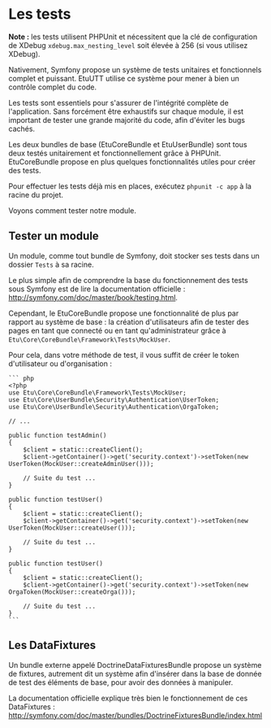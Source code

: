 
Les tests
=========

**Note :** les tests utilisent PHPUnit et nécessitent que la clé de configuration
de XDebug `xdebug.max_nesting_level` soit élevée à 256 (si vous utilisez XDebug).

Nativement, Symfony propose un système de tests unitaires et fonctionnels complet
et puissant. EtuUTT utilise ce système pour mener à bien un contrôle complet du code.

Les tests sont essentiels pour s'assurer de l'intégrité complète de l'application.
Sans forcément être exhaustifs sur chaque module, il est important de tester une
grande majorité du code, afin d'éviter les bugs cachés.

Les deux bundles de base (EtuCoreBundle et EtuUserBundle) sont tous deux testés
unitairement et fonctionnellement grâce à PHPUnit. EtuCoreBundle propose en plus
quelques fonctionnalités utiles pour créer des tests.

Pour effectuer les tests déjà mis en places, exécutez `phpunit -c app` à la racine
du projet.

Voyons comment tester notre module.

Tester un module
----------------

Un module, comme tout bundle de Symfony, doit stocker ses tests dans un dossier
`Tests` à sa racine.

Le plus simple afin de comprendre la base du fonctionnement des tests sous Symfony
est de lire la documentation officielle : http://symfony.com/doc/master/book/testing.html.

Cependant, le EtuCoreBundle propose une fonctionnalité de plus par rapport au
système de base : la création d'utilisateurs afin de tester des pages en tant
que connecté ou en tant qu'administrateur grâce à
`Etu\Core\CoreBundle\Framework\Tests\MockUser`.

Pour cela, dans votre méthode de test, il vous suffit de créer le token
d'utilisateur ou d'organisation :

    ``` php
    <?php
    use Etu\Core\CoreBundle\Framework\Tests\MockUser;
    use Etu\Core\UserBundle\Security\Authentication\UserToken;
    use Etu\Core\UserBundle\Security\Authentication\OrgaToken;

    // ...

    public function testAdmin()
    {
        $client = static::createClient();
        $client->getContainer()->get('security.context')->setToken(new UserToken(MockUser::createAdminUser()));

        // Suite du test ...
    }

    public function testUser()
    {
        $client = static::createClient();
        $client->getContainer()->get('security.context')->setToken(new UserToken(MockUser::createUser()));

        // Suite du test ...
    }

    public function testUser()
    {
        $client = static::createClient();
        $client->getContainer()->get('security.context')->setToken(new OrgaToken(MockUser::createOrga()));

        // Suite du test ...
    }
    ```

Les DataFixtures
----------------

Un bundle externe appelé DoctrineDataFixturesBundle propose un système de fixtures,
autrement dit un système afin d'insérer dans la base de donnée de test des éléments
de base, pour avoir des données à manipuler.

La documentation officielle explique très bien le fonctionnement de ces DataFixtures :
http://symfony.com/doc/master/bundles/DoctrineFixturesBundle/index.html
